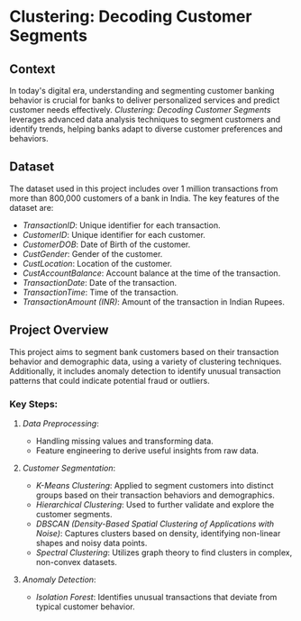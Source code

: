 # Clustering: Decoding Customer Segments

## Context
In today's digital era, understanding and segmenting customer banking behavior is crucial for banks to deliver personalized services and predict customer needs effectively. *Clustering: Decoding Customer Segments* leverages advanced data analysis techniques to segment customers and identify trends, helping banks adapt to diverse customer preferences and behaviors.

## Dataset
The dataset used in this project includes over 1 million transactions from more than 800,000 customers of a bank in India. The key features of the dataset are:

- *TransactionID*: Unique identifier for each transaction.
- *CustomerID*: Unique identifier for each customer.
- *CustomerDOB*: Date of Birth of the customer.
- *CustGender*: Gender of the customer.
- *CustLocation*: Location of the customer.
- *CustAccountBalance*: Account balance at the time of the transaction.
- *TransactionDate*: Date of the transaction.
- *TransactionTime*: Time of the transaction.
- *TransactionAmount (INR)*: Amount of the transaction in Indian Rupees.

## Project Overview
This project aims to segment bank customers based on their transaction behavior and demographic data, using a variety of clustering techniques. Additionally, it includes anomaly detection to identify unusual transaction patterns that could indicate potential fraud or outliers.

### Key Steps:

1. *Data Preprocessing*:
   - Handling missing values and transforming data.
   - Feature engineering to derive useful insights from raw data.

2. *Customer Segmentation*:
   - *K-Means Clustering*: Applied to segment customers into distinct groups based on their transaction behaviors and demographics.
   - *Hierarchical Clustering*: Used to further validate and explore the customer segments.
   - *DBSCAN (Density-Based Spatial Clustering of Applications with Noise)*: Captures clusters based on density, identifying non-linear shapes and noisy data points.
   - *Spectral Clustering*: Utilizes graph theory to find clusters in complex, non-convex datasets.

3. *Anomaly Detection*:
   - *Isolation Forest*: Identifies unusual transactions that deviate from typical customer behavior.